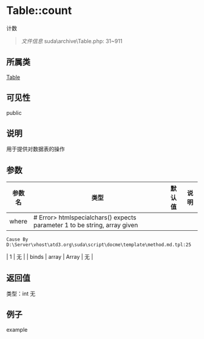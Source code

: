 # Table::count
计数
> *文件信息* suda\archive\Table.php: 31~911
## 所属类 

[Table](../Table.md)

## 可见性

  public  
## 说明


用于提供对数据表的操作


## 参数

| 参数名 | 类型 | 默认值 | 说明 |
|--------|-----|-------|-------|
| where |  # Error> htmlspecialchars() expects parameter 1 to be string, array given
	Cause By D:\Server\vhost\atd3.org\suda\script\docme\template\method.md.tpl:25
 | 1 | 无 |
| binds |  array | Array | 无 |

## 返回值
类型：int
无

## 例子

example